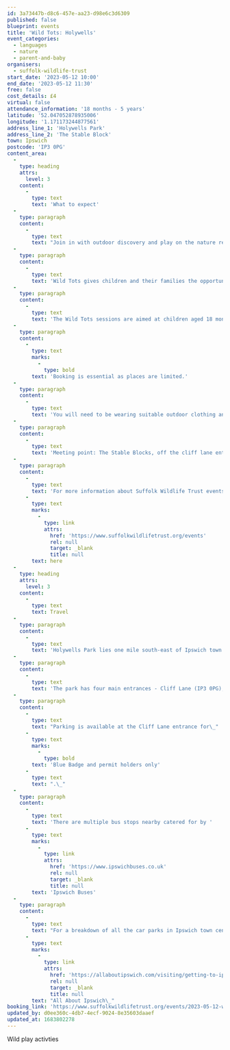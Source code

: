 ```yaml
---
id: 3a73447b-d8c6-457e-aa23-d98e6c3d6309
published: false
blueprint: events
title: 'Wild Tots: Holywells'
event_categories:
  - languages
  - nature
  - parent-and-baby
organisers:
  - suffolk-wildlife-trust
start_date: '2023-05-12 10:00'
end_date: '2023-05-12 11:30'
free: false
cost_details: £4
virtual: false
attendance_information: '18 months - 5 years'
latitude: '52.047052878935006'
longitude: '1.171173244877561'
address_line_1: 'Holywells Park'
address_line_2: 'The Stable Block'
town: Ipswich
postcode: 'IP3 0PG'
content_area:
  -
    type: heading
    attrs:
      level: 3
    content:
      -
        type: text
        text: 'What to expect'
  -
    type: paragraph
    content:
      -
        type: text
        text: "Join in with outdoor discovery and play on the nature reserve with the Wild Learning Officer.\_"
  -
    type: paragraph
    content:
      -
        type: text
        text: 'Wild Tots gives children and their families the opportunity to learn and play together outdoors. Guided and child-led hands-on experiences help build confidence, encourage creativity, improve communication and language, develop fine and gross motor skills and, importantly, create shared memories for children and adults.'
  -
    type: paragraph
    content:
      -
        type: text
        text: 'The Wild Tots sessions are aimed at children aged 18 months to 5 years. Babies in arms/baby carrier/pushchair are welcome to accompany an older sibling to the session.'
  -
    type: paragraph
    content:
      -
        type: text
        marks:
          -
            type: bold
        text: 'Booking is essential as places are limited.'
  -
    type: paragraph
    content:
      -
        type: text
        text: 'You will need to be wearing suitable outdoor clothing and footwear.'
  -
    type: paragraph
    content:
      -
        type: text
        text: 'Meeting point: The Stable Blocks, off the cliff lane entrance, IP3 0PG'
  -
    type: paragraph
    content:
      -
        type: text
        text: 'For more information about Suffolk Wildlife Trust events, click '
      -
        type: text
        marks:
          -
            type: link
            attrs:
              href: 'https://www.suffolkwildlifetrust.org/events'
              rel: null
              target: _blank
              title: null
        text: here
  -
    type: heading
    attrs:
      level: 3
    content:
      -
        type: text
        text: Travel
  -
    type: paragraph
    content:
      -
        type: text
        text: 'Holywells Park lies one mile south-east of Ipswich town centre, close to the Waterfront and very near to University Campus Suffolk and Suffolk New College.'
  -
    type: paragraph
    content:
      -
        type: text
        text: 'The park has four main entrances - Cliff Lane (IP3 0PG), Nacton Road (IP3 0NG), Bishops Hill (IP3 8EL) and Myrtle Road (IP3 0AL).'
  -
    type: paragraph
    content:
      -
        type: text
        text: "Parking is available at the Cliff Lane entrance for\_"
      -
        type: text
        marks:
          -
            type: bold
        text: 'Blue Badge and permit holders only'
      -
        type: text
        text: ".\_"
  -
    type: paragraph
    content:
      -
        type: text
        text: 'There are multiple bus stops nearby catered for by '
      -
        type: text
        marks:
          -
            type: link
            attrs:
              href: 'https://www.ipswichbuses.co.uk'
              rel: null
              target: _blank
              title: null
        text: 'Ipswich Buses'
  -
    type: paragraph
    content:
      -
        type: text
        text: "For a breakdown of all the car parks in Ipswich town centre visit\_"
      -
        type: text
        marks:
          -
            type: link
            attrs:
              href: 'https://allaboutipswich.com/visiting/getting-to-ipswich-by-car'
              rel: null
              target: _blank
              title: null
        text: "All About Ipswich\_"
booking_link: 'https://www.suffolkwildlifetrust.org/events/2023-05-12-wild-tots-0'
updated_by: d0ee360c-4db7-4ecf-9024-8e35603daaef
updated_at: 1683802278
---
```

Wild play activties